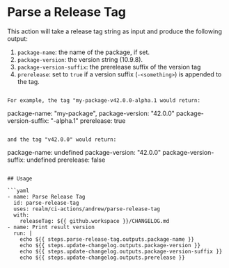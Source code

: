 # Parse a Release Tag

This action will take a release tag string as input and produce the following output:

1. `package-name`: the name of the package, if set.
2. `package-version`: the version string (10.9.8).
3. `package-version-suffix`: the prerelease suffix of the version tag
4. `prerelease`: set to `true` if a version suffix (`-<something>`) is appended to the tag.
```

For example, the tag "my-package-v42.0.0-alpha.1 would return:
```
  package-name: "my-package",
  package-version: "42.0.0"
  package-version-suffix: "-alpha.1"
  prerelease: true
```

and the tag "v42.0.0" would return:
```
  package-name: undefined
  package-version: "42.0.0"
  package-version-suffix: undefined
  prerelease: false
```

## Usage

```yaml
- name: Parse Release Tag
  id: parse-release-tag
  uses: realm/ci-actions/andrew/parse-release-tag
  with:
    releaseTag: ${{ github.workspace }}/CHANGELOG.md
- name: Print result version
  run: |
    echo ${{ steps.parse-release-tag.outputs.package-name }}
    echo ${{ steps.update-changelog.outputs.package-version }}
    echo ${{ steps.update-changelog.outputs.package-version-suffix }}
    echo ${{ steps.update-changelog.outputs.prerelease }}
```
